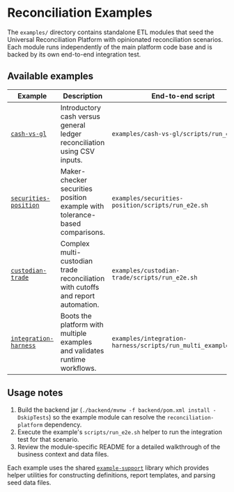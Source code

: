 # Reconciliation Examples

The `examples/` directory contains standalone ETL modules that seed the Universal Reconciliation
Platform with opinionated reconciliation scenarios. Each module runs independently of the main
platform code base and is backed by its own end-to-end integration test.

## Available examples

| Example | Description | End-to-end script |
| --- | --- | --- |
| [`cash-vs-gl`](cash-vs-gl/README.md) | Introductory cash versus general ledger reconciliation using CSV inputs. | `examples/cash-vs-gl/scripts/run_e2e.sh` |
| [`securities-position`](securities-position/README.md) | Maker-checker securities position example with tolerance-based comparisons. | `examples/securities-position/scripts/run_e2e.sh` |
| [`custodian-trade`](custodian-trade/README.md) | Complex multi-custodian trade reconciliation with cutoffs and report automation. | `examples/custodian-trade/scripts/run_e2e.sh` |
| [`integration-harness`](integration-harness/README.md) | Boots the platform with multiple examples and validates runtime workflows. | `examples/integration-harness/scripts/run_multi_example_e2e.sh` |

## Usage notes

1. Build the backend jar (`./backend/mvnw -f backend/pom.xml install -DskipTests`) so the example module
   can resolve the `reconciliation-platform` dependency.
2. Execute the example's `scripts/run_e2e.sh` helper to run the integration test for that scenario.
3. Review the module-specific README for a detailed walkthrough of the business context and data files.

Each example uses the shared [`example-support`](common) library which provides helper utilities for
constructing definitions, report templates, and parsing seed data files.

